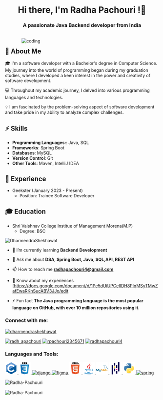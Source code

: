 
<h1 align="center">Hi there, I'm Radha Pachouri !👋</h1>
<h3 align="center">A passionate Java Backend developer from India</h3>

<br>
<img  align="right" width="450"  alt="coding" src="https://camo.githubusercontent.com/cae12fddd9d6982901d82580bdf321d81fb299141098ca1c2d4891870827bf17/68747470733a2f2f6d69726f2e6d656469756d2e636f6d2f6d61782f313336302f302a37513379765349765f7430696f4a2d5a2e676966" alt="Image Description">

## 🚀 About Me
🎓 I'm a software developer with a Bachelor's degree in Computer Science. My journey into the world of programming began during my graduation studies, where I developed a keen interest in the power and creativity of software development. 

💻 Throughout my academic journey, I delved into various programming languages and technologies.

💡 I am fascinated by the problem-solving aspect of software development and take pride in my ability to analyze complex challenges.

## ⚡️ Skills
- **Programming Languages:**: Java, SQL
- **Frameworks**: Spring Boot
- **Databases**: MySQL
- **Version Control**: Git
- **Other Tools**: Maven, IntelliJ IDEA

## 💼 Experience
- Geekster (January 2023 - Present)
  - Position: Trainee Software Developer
  

##  🎓 Education
- Shri Vaishnav College Institue of Management Morena(M.P)
  - Degree: BSC

<p align="left"> <img src="https://komarev.com/ghpvc/?username=DharmendraShekhawat&label=Profile%20views&color=0e75b6&style=flat" alt="DharmendraShekhawat" /> </p>

- 🌱 I’m currently learning **Backend Development**

- 💬 Ask me about **DSA, Spring Boot, Java, SQL,API, REST API**

- 📫 How to reach me **radhapachouri4@gmail.com**

- 📄 Know about my experiences [https://docs.google.com/document/d/1Pe5dUiUPCeIIDH8PlqMSyTMwZafEwaRKhSucABV3JJo/edit

- ⚡ Fun fact **The Java programming language is the most popular language on GitHub, with over 10 million repositories using it.**

<h3 align="left">Connect with me:</h3>
<p align="left">

<a href="https://www.linkedin.com/in/radha-pachouri/" target="blank"><img align="center" src="https://raw.githubusercontent.com/rahuldkjain/github-profile-readme-generator/master/src/images/icons/Social/linked-in-alt.svg" alt="dharmendrashekhawat" height="30" width="40" /></a>

<a href="https://www.instagram.com/radh_apachouri/" target="blank"><img align="center" src="https://raw.githubusercontent.com/rahuldkjain/github-profile-readme-generator/master/src/images/icons/Social/instagram.svg" alt="radh_apachouri" height="30" width="40" /></a>
<a href="https://www.hackerrank.com/profile/rpachouri2345671" target="blank"><img align="center" src="https://raw.githubusercontent.com/rahuldkjain/github-profile-readme-generator/master/src/images/icons/Social/hackerrank.svg" alt="rpachouri2345671" height="30" width="40" /></a>
<a href="https://leetcode.com/radhapachouri4/" target="blank"><img align="center" src="https://raw.githubusercontent.com/rahuldkjain/github-profile-readme-generator/master/src/images/icons/Social/leet-code.svg" alt="radhapachouri4" height="30" width="40" /></a>
</p>

<h3 align="left">Languages and Tools:</h3>
<p align="left"> <a href="https://www.cprogramming.com/" target="_blank" rel="noreferrer"> <img src="https://raw.githubusercontent.com/devicons/devicon/master/icons/c/c-original.svg" alt="c" width="40" height="40"/> </a> <a href="https://www.w3schools.com/css/" target="_blank" rel="noreferrer"> <img src="https://raw.githubusercontent.com/devicons/devicon/master/icons/css3/css3-original-wordmark.svg" alt="css3" width="40" height="40"/> </a> <a href="https://www.djangoproject.com/" target="_blank" rel="noreferrer"> <img src="https://cdn.worldvectorlogo.com/logos/django.svg" alt="django" width="40" height="40"/> </a> <a href="https://www.figma.com/" target="_blank" rel="noreferrer"> <img src="https://www.vectorlogo.zone/logos/figma/figma-icon.svg" alt="figma" width="40" height="40"/> </a> <a href="https://www.w3.org/html/" target="_blank" rel="noreferrer"> <img src="https://raw.githubusercontent.com/devicons/devicon/master/icons/html5/html5-original-wordmark.svg" alt="html5" width="40" height="40"/> </a> <a href="https://www.java.com" target="_blank" rel="noreferrer"> <img src="https://raw.githubusercontent.com/devicons/devicon/master/icons/java/java-original.svg" alt="java" width="40" height="40"/> </a> <a href="https://www.mysql.com/" target="_blank" rel="noreferrer"> <img src="https://raw.githubusercontent.com/devicons/devicon/master/icons/mysql/mysql-original-wordmark.svg" alt="mysql" width="40" height="40"/> </a> <a href="https://pandas.pydata.org/" target="_blank" rel="noreferrer"> <img src="https://raw.githubusercontent.com/devicons/devicon/2ae2a900d2f041da66e950e4d48052658d850630/icons/pandas/pandas-original.svg" alt="pandas" width="40" height="40"/> </a> <a href="https://www.python.org" target="_blank" rel="noreferrer"> <img src="https://raw.githubusercontent.com/devicons/devicon/master/icons/python/python-original.svg" alt="python" width="40" height="40"/> </a> <a href="https://spring.io/" target="_blank" rel="noreferrer"> <img src="https://www.vectorlogo.zone/logos/springio/springio-icon.svg" alt="spring" width="40" height="40"/> </a> </p>

<p><img align="center" src="https://github-readme-stats.vercel.app/api/top-langs?username=Radha-Pachouri&show_icons=true&locale=en&layout=compact" alt="Radha-Pachouri" /></p>

<p><img align="center" src="https://github-readme-streak-stats.herokuapp.com/?user=Radha-Pachouri&" alt="Radha-Pachouri" /></p>




